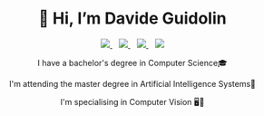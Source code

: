 <h1 align="center">👋 Hi, I’m Davide Guidolin</h1>

<p align='center'>
  <a href="https://linkedin.com/in/davide-guidolin-a2aa9117">
    <img src="https://img.shields.io/badge/LinkedIn-0077B5?style=for-the-badge&logo=linkedin&logoColor=white"></img>
  </a>&nbsp;&nbsp;
  <a href="https://github.com/Davide-Guidolin">
    <img src="https://img.shields.io/badge/GitHub-100000?style=for-the-badge&logo=github&logoColor=white"></img>
  </a>&nbsp;&nbsp;
  <a href="mailto:davide.guidolin11@gmail.com">
    <img src="https://img.shields.io/badge/Gmail-D14836?style=for-the-badge&logo=gmail&logoColor=white"></img>
  </a> 
  </a>&nbsp;&nbsp;
  <a href="https://davideguidolin.com/">
    <img src="https://img.shields.io/badge/website-000000?style=for-the-badge&logo=About.me&logoColor=white"></img>
  </a> 
</p>

<p align="center">I have a bachelor's degree in Computer Science🎓</p>
<p align="center">I'm attending the master degree in Artificial Intelligence Systems📙</p>
<p align="center">I'm specialising in Computer Vision 🖥️👀</p>

<!---
Davide-Guidolin/Davide-Guidolin is a ✨ special ✨ repository because its `README.md` (this file) appears on your GitHub profile.
You can click the Preview link to take a look at your changes.
--->
